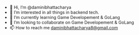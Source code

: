 - 👋 Hi, I’m @daminibhattacharya
- 👀 I’m interested in all things in backend tech.
- 🌱 I’m currently learning Game Developement & GoLang
- 💞️ I’m looking to collaborate on Game Developement & GoLang
- 📫 How to reach me daminibhattacharya8@gmail.com

<!---
daminibhattacharya/daminibhattacharya is a ✨ special ✨ repository because its `README.md` (this file) appears on your GitHub profile.
You can click the Preview link to take a look at your changes.
--->
